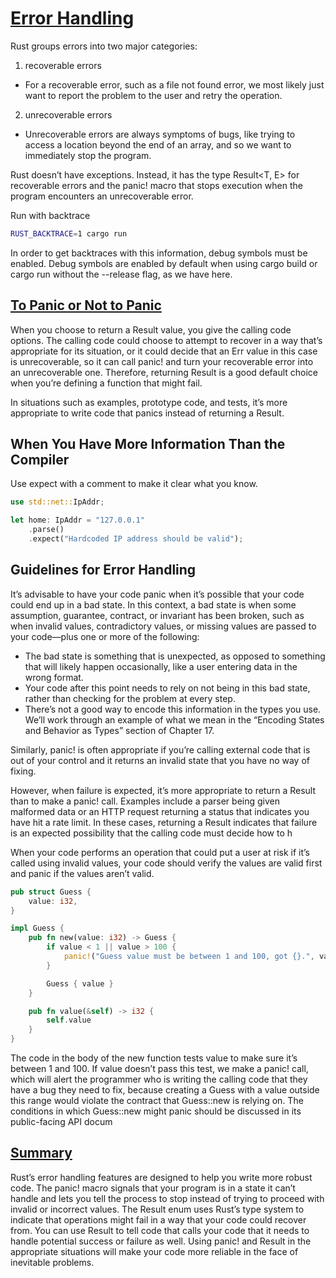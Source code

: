 # [Error Handling](https://doc.rust-lang.org/book/ch09-00-error-handling.html)

Rust groups errors into two major categories:
1. recoverable errors
  - For a recoverable error, such as a file not found error, we most likely just want to report the problem to the user and retry the operation.
2. unrecoverable errors
  - Unrecoverable errors are always symptoms of bugs, like trying to access a location beyond the end of an array, and so we want to immediately stop the program.

Rust doesn’t have exceptions. Instead, it has the type Result<T, E> for recoverable errors and the panic! macro that stops execution when the program encounters an unrecoverable error.

Run with backtrace
```bash
RUST_BACKTRACE=1 cargo run
```

In order to get backtraces with this information, debug symbols must be enabled.
Debug symbols are enabled by default when using cargo build or cargo run without the --release flag, as we have here.


## [To Panic or Not to Panic](https://doc.rust-lang.org/book/ch09-03-to-panic-or-not-to-panic.html#to-panic-or-not-to-panic)

When you choose to return a Result value, you give the calling code options. The calling code could choose to attempt to recover in a way that’s appropriate for its situation, or it could decide that an Err value in this case is unrecoverable, so it can call panic! and turn your recoverable error into an unrecoverable one. Therefore, returning Result is a good default choice when you’re defining a function that might fail.

In situations such as examples, prototype code, and tests, it’s more appropriate to write code that panics instead of returning a Result.

## When You Have More Information Than the Compiler

Use expect with a comment to make it clear what you know.

```rust
use std::net::IpAddr;

let home: IpAddr = "127.0.0.1"
    .parse()
    .expect("Hardcoded IP address should be valid");
```

## Guidelines for Error Handling

It’s advisable to have your code panic when it’s possible that your code could end up in a bad state. In this context, a bad state is when some assumption, guarantee, contract, or invariant has been broken, such as when invalid values, contradictory values, or missing values are passed to your code—plus one or more of the following:

- The bad state is something that is unexpected, as opposed to something that will likely happen occasionally, like a user entering data in the wrong format.
- Your code after this point needs to rely on not being in this bad state, rather than checking for the problem at every step.
- There’s not a good way to encode this information in the types you use. We’ll work through an example of what we mean in the “Encoding States and Behavior as Types” section of Chapter 17.

Similarly, panic! is often appropriate if you’re calling external code that is out of your control and it returns an invalid state that you have no way of fixing.

However, when failure is expected, it’s more appropriate to return a Result than to make a panic! call. Examples include a parser being given malformed data or an HTTP request returning a status that indicates you have hit a rate limit. In these cases, returning a Result indicates that failure is an expected possibility that the calling code must decide how to h

When your code performs an operation that could put a user at risk if it’s called using invalid values, your code should verify the values are valid first and panic if the values aren’t valid.


```rust
pub struct Guess {
    value: i32,
}

impl Guess {
    pub fn new(value: i32) -> Guess {
        if value < 1 || value > 100 {
            panic!("Guess value must be between 1 and 100, got {}.", value);
        }

        Guess { value }
    }

    pub fn value(&self) -> i32 {
        self.value
    }
}
```

The code in the body of the new function tests value to make sure it’s between 1 and 100. If value doesn’t pass this test, we make a panic! call, which will alert the programmer who is writing the calling code that they have a bug they need to fix, because creating a Guess with a value outside this range would violate the contract that Guess::new is relying on. The conditions in which Guess::new might panic should be discussed in its public-facing API docum

## [Summary](https://doc.rust-lang.org/book/ch09-03-to-panic-or-not-to-panic.html#summary)

Rust’s error handling features are designed to help you write more robust code. The panic! macro signals that your program is in a state it can’t handle and lets you tell the process to stop instead of trying to proceed with invalid or incorrect values. The Result enum uses Rust’s type system to indicate that operations might fail in a way that your code could recover from. You can use Result to tell code that calls your code that it needs to handle potential success or failure as well. Using panic! and Result in the appropriate situations will make your code more reliable in the face of inevitable problems.
